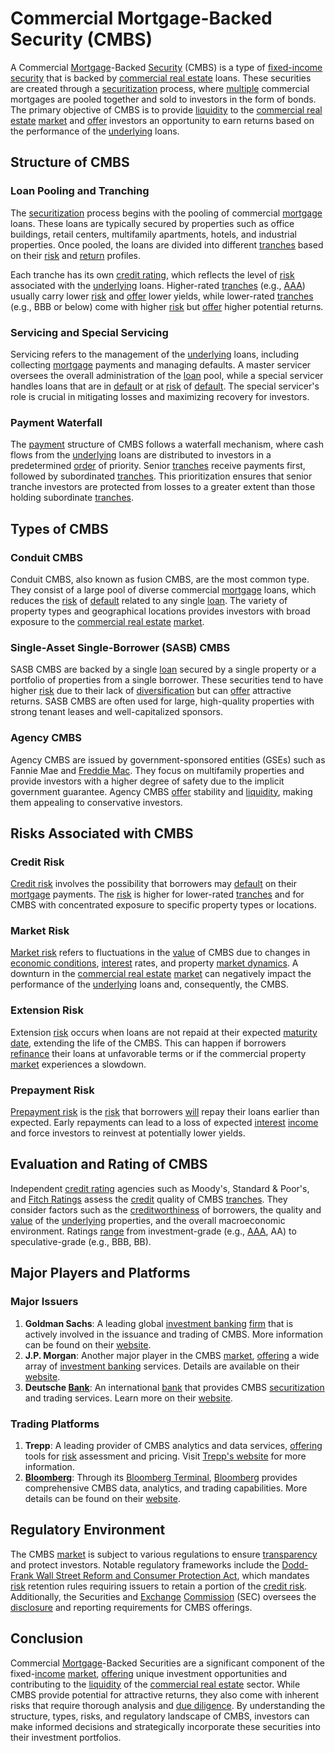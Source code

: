 # Commercial Mortgage-Backed Security (CMBS)

A Commercial [Mortgage](../m/mortgage.md)-Backed [Security](../s/security.md) (CMBS) is a type of [fixed-income security](../f/fixed-income_security.md) that is backed by [commercial real estate](../c/commercial_real_estate.md) loans. These securities are created through a [securitization](../s/securitization.md) process, where [multiple](../m/multiple.md) commercial mortgages are pooled together and sold to investors in the form of bonds. The primary objective of CMBS is to provide [liquidity](../l/liquidity.md) to the [commercial real estate](../c/commercial_real_estate.md) [market](../m/market.md) and [offer](../o/offer.md) investors an opportunity to earn returns based on the performance of the [underlying](../u/underlying.md) loans.

## Structure of CMBS

### Loan Pooling and Tranching
The [securitization](../s/securitization.md) process begins with the pooling of commercial [mortgage](../m/mortgage.md) loans. These loans are typically secured by properties such as office buildings, retail centers, multifamily apartments, hotels, and industrial properties. Once pooled, the loans are divided into different [tranches](../t/tranches.md) based on their [risk](../r/risk.md) and [return](../r/return.md) profiles.

Each tranche has its own [credit rating](../c/credit_rating.md), which reflects the level of [risk](../r/risk.md) associated with the [underlying](../u/underlying.md) loans. Higher-rated [tranches](../t/tranches.md) (e.g., [AAA](../a/aaa.md)) usually carry lower [risk](../r/risk.md) and [offer](../o/offer.md) lower yields, while lower-rated [tranches](../t/tranches.md) (e.g., BBB or below) come with higher [risk](../r/risk.md) but [offer](../o/offer.md) higher potential returns.

### Servicing and Special Servicing
Servicing refers to the management of the [underlying](../u/underlying.md) loans, including collecting [mortgage](../m/mortgage.md) payments and managing defaults. A master servicer oversees the overall administration of the [loan](../l/loan.md) pool, while a special servicer handles loans that are in [default](../d/default.md) or at [risk](../r/risk.md) of [default](../d/default.md). The special servicer's role is crucial in mitigating losses and maximizing recovery for investors.

### Payment Waterfall
The [payment](../p/payment.md) structure of CMBS follows a waterfall mechanism, where cash flows from the [underlying](../u/underlying.md) loans are distributed to investors in a predetermined [order](../o/order.md) of priority. Senior [tranches](../t/tranches.md) receive payments first, followed by subordinated [tranches](../t/tranches.md). This prioritization ensures that senior tranche investors are protected from losses to a greater extent than those holding subordinate [tranches](../t/tranches.md).

## Types of CMBS

### Conduit CMBS
Conduit CMBS, also known as fusion CMBS, are the most common type. They consist of a large pool of diverse commercial [mortgage](../m/mortgage.md) loans, which reduces the [risk](../r/risk.md) of [default](../d/default.md) related to any single [loan](../l/loan.md). The variety of property types and geographical locations provides investors with broad exposure to the [commercial real estate](../c/commercial_real_estate.md) [market](../m/market.md).

### Single-Asset Single-Borrower (SASB) CMBS
SASB CMBS are backed by a single [loan](../l/loan.md) secured by a single property or a portfolio of properties from a single borrower. These securities tend to have higher [risk](../r/risk.md) due to their lack of [diversification](../d/diversification.md) but can [offer](../o/offer.md) attractive returns. SASB CMBS are often used for large, high-quality properties with strong tenant leases and well-capitalized sponsors.

### Agency CMBS
Agency CMBS are issued by government-sponsored entities (GSEs) such as Fannie Mae and [Freddie Mac](../f/freddie_mac.md). They focus on multifamily properties and provide investors with a higher degree of safety due to the implicit government guarantee. Agency CMBS [offer](../o/offer.md) stability and [liquidity](../l/liquidity.md), making them appealing to conservative investors.

## Risks Associated with CMBS

### Credit Risk
[Credit risk](../c/credit_risk.md) involves the possibility that borrowers may [default](../d/default.md) on their [mortgage](../m/mortgage.md) payments. The [risk](../r/risk.md) is higher for lower-rated [tranches](../t/tranches.md) and for CMBS with concentrated exposure to specific property types or locations.

### Market Risk
[Market risk](../m/market_risk.md) refers to fluctuations in the [value](../v/value.md) of CMBS due to changes in [economic conditions](../e/economic_conditions.md), [interest](../i/interest.md) rates, and property [market dynamics](../m/market_dynamics.md). A downturn in the [commercial real estate](../c/commercial_real_estate.md) [market](../m/market.md) can negatively impact the performance of the [underlying](../u/underlying.md) loans and, consequently, the CMBS.

### Extension Risk
Extension [risk](../r/risk.md) occurs when loans are not repaid at their expected [maturity date](../m/maturity_date.md), extending the life of the CMBS. This can happen if borrowers [refinance](../r/refinance.md) their loans at unfavorable terms or if the commercial property [market](../m/market.md) experiences a slowdown.

### Prepayment Risk
[Prepayment risk](../p/prepayment_risk.md) is the [risk](../r/risk.md) that borrowers [will](../w/will.md) repay their loans earlier than expected. Early repayments can lead to a loss of expected [interest](../i/interest.md) [income](../i/income.md) and force investors to reinvest at potentially lower yields.

## Evaluation and Rating of CMBS

Independent [credit rating](../c/credit_rating.md) agencies such as Moody's, Standard & Poor's, and [Fitch Ratings](../f/fitch_ratings.md) assess the [credit](../c/credit.md) quality of CMBS [tranches](../t/tranches.md). They consider factors such as the [creditworthiness](../c/creditworthiness.md) of borrowers, the quality and [value](../v/value.md) of the [underlying](../u/underlying.md) properties, and the overall macroeconomic environment. Ratings [range](../r/range.md) from investment-grade (e.g., [AAA](../a/aaa.md), AA) to speculative-grade (e.g., BBB, BB).

## Major Players and Platforms

### Major Issuers
1. **Goldman Sachs**: A leading global [investment banking](../i/investment_banking.md) [firm](../f/firm.md) that is actively involved in the issuance and trading of CMBS. More information can be found on their [website](https://www.goldmansachs.com/).
2. **J.P. Morgan**: Another major player in the CMBS [market](../m/market.md), [offering](../o/offering.md) a wide array of [investment banking](../i/investment_banking.md) services. Details are available on their [website](https://www.jpmorgan.com/).
3. **Deutsche [Bank](../b/bank.md)**: An international [bank](../b/bank.md) that provides CMBS [securitization](../s/securitization.md) and trading services. Learn more on their [website](https://www.db.com/).

### Trading Platforms
1. **Trepp**: A leading provider of CMBS analytics and data services, [offering](../o/offering.md) tools for [risk](../r/risk.md) assessment and pricing. Visit [Trepp's website](https://www.trepp.com/) for more information.
2. **[Bloomberg](../b/bloomberg.md)**: Through its [Bloomberg Terminal](../b/bloomberg_terminal.md), [Bloomberg](../b/bloomberg.md) provides comprehensive CMBS data, analytics, and trading capabilities. More details can be found on their [website](https://www.bloomberg.com/professional/solution/fixed-income/).

## Regulatory Environment

The CMBS [market](../m/market.md) is subject to various regulations to ensure [transparency](../t/transparency.md) and protect investors. Notable regulatory frameworks include the [Dodd-Frank Wall Street Reform and Consumer Protection Act](../d/dodd-frank_wall_street_reform_and_consumer_protection_act.md), which mandates [risk](../r/risk.md) retention rules requiring issuers to retain a portion of the [credit risk](../c/credit_risk.md). Additionally, the Securities and [Exchange](../e/exchange.md) [Commission](../c/commission.md) (SEC) oversees the [disclosure](../d/disclosure.md) and reporting requirements for CMBS offerings.

## Conclusion

Commercial [Mortgage](../m/mortgage.md)-Backed Securities are a significant component of the fixed-[income](../i/income.md) [market](../m/market.md), [offering](../o/offering.md) unique investment opportunities and contributing to the [liquidity](../l/liquidity.md) of the [commercial real estate](../c/commercial_real_estate.md) sector. While CMBS provide potential for attractive returns, they also come with inherent risks that require thorough analysis and [due diligence](../d/due_diligence.md). By understanding the structure, types, risks, and regulatory landscape of CMBS, investors can make informed decisions and strategically incorporate these securities into their investment portfolios.